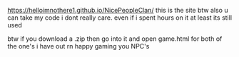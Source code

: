 https://helloimnothere1.github.io/NicePeopleClan/
this is the site btw
also u can take my code i dont really care. even if i spent hours on it at least its still used

btw if you download a .zip then go into it and open game.html for both of the one's i have out rn
happy gaming you NPC's
